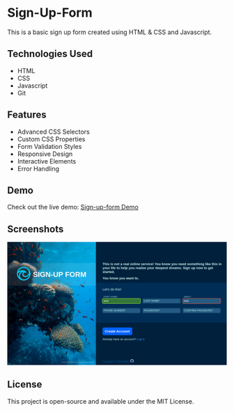 # Sign-Up-Form  

This is a basic sign up form created using HTML & CSS and Javascript.

## Technologies Used

- HTML
- CSS
- Javascript
- Git

## Features

- Advanced CSS Selectors
- Custom CSS Properties
- Form Validation Styles
- Responsive Design
- Interactive Elements
- Error Handling

## Demo

Check out the live demo: [Sign-up-form Demo](https://eliptik1.github.io/sign-up-form/)

## Screenshots
![](./images/signup.png)

## License

This project is open-source and available under the MIT License.